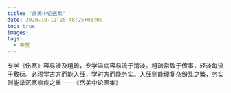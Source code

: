 ```yaml
---
title: "岳美中论医集"
date: 2020-10-12T20:48:25+08:00
toc: true
images:
tags: 
  - 中医
---
```


专学《伤寒》容易涉及粗疏，专学温病容易流于清淡。粗疏常致于偾事，轻淡每流于敷衍。必须学古方而能入细，学时方而能务实。入细则能理复杂纷乱之繁，务实则能举沉寒痼疾之重——《岳美中论医集》